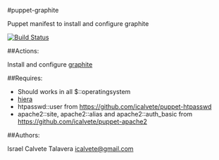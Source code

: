 #puppet-graphite

Puppet manifest to install and configure graphite

[![Build Status](https://secure.travis-ci.org/icalvete/puppet-graphite.png)](http://travis-ci.org/icalvete/puppet-graphite)

##Actions:

Install and configure [graphite](http://graphite.wikidot.com/)

##Requires:

* Should works in all $::operatingsystem
* [hiera](http://docs.puppetlabs.com/hiera/1/index.html)
* htpasswd::user from https://github.com/icalvete/puppet-htpasswd
* apache2::site, apache2::alias and apache2::auth_basic from https://github.com/icalvete/puppet-apache2

##Authors:

Israel Calvete Talavera <icalvete@gmail.com>

